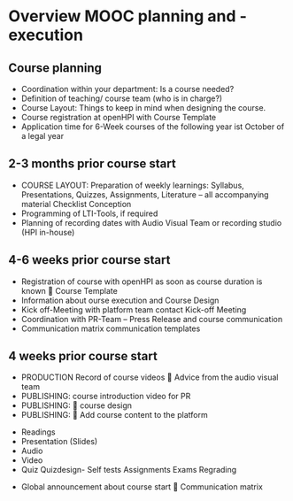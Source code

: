 # Overview MOOC planning and - execution

## Course planning

-	Coordination within your department: Is a course needed?
-	Definition of teaching/ course team (who is in charge?)
-	Course Layout: Things to keep in mind when designing the course.
-	Course registration at openHPI with Course Template
-	Application time for 6-Week courses of the following year ist October of a legal year

## 2-3 months prior course start

- COURSE LAYOUT: Preparation of weekly learnings: Syllabus, Presentations, Quizzes, Assignments, Literature – all accompanying material Checklist Conception
- Programming of LTI-Tools, if required
- Planning of recording dates with  Audio Visual Team or recording studio (HPI in-house)

## 4-6 weeks prior course start

- Registration of course with openHPI as soon as course duration is known  Course Template
- Information about ourse execution and Course Design
- Kick off-Meeting with platform team contact Kick-off Meeting
- Coordination with PR-Team – Press Release and course communication
- Communication matrix communication templates

## 4 weeks prior course start

- PRODUCTION Record of course videos  Advice from the audio visual team
- PUBLISHING: course introduction video for PR
- PUBLISHING:  course design
- PUBLISHING:  Add course content to the platform
*   Readings
*   Presentation (Slides)
*   Audio 
*   Video
*   Quiz Quizdesign- Self tests Assignments Exams Regrading
-	Global announcement about course start  Communication matrix 
